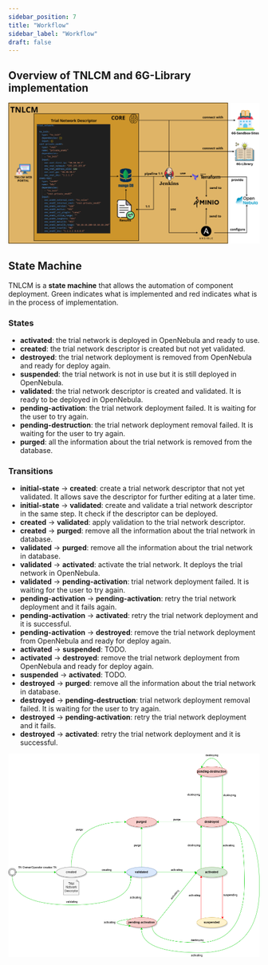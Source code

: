 ```yaml
---
sidebar_position: 7
title: "Workflow"
sidebar_label: "Workflow"
draft: false
---
```


## Overview of TNLCM and 6G-Library implementation

![overview](./images/overview.png)

## State Machine

TNLCM is a **state machine** that allows the automation of component deployment. Green indicates what is implemented and red indicates what is in the process of implementation.

### States

- **activated**: the trial network is deployed in OpenNebula and ready to use.
- **created**: the trial network descriptor is created but not yet validated.
- **destroyed**: the trial network deployment is removed from OpenNebula and ready for deploy again.
- **suspended**: the trial network is not in use but it is still deployed in OpenNebula.
- **validated**: the trial network descriptor is created and validated. It is ready to be deployed in OpenNebula.
- **pending-activation**: the trial network deployment failed. It is waiting for the user to try again.
- **pending-destruction**: the trial network deployment removal failed. It is waiting for the user to try again.
- **purged**: all the information about the trial network is removed from the database.

### Transitions

- **initial-state** &rarr; **created**: create a trial network descriptor that not yet validated. It allows save the descriptor for further editing at a later time.
- **initial-state** &rarr; **validated**: create and validate a trial network descriptor in the same step. It check if the descriptor can be deployed.
- **created** &rarr; **validated**: apply validation to the trial network descriptor.
- **created** &rarr; **purged**: remove all the information about the trial network in database.
- **validated** &rarr; **purged**: remove all the information about the trial network in database.
- **validated** &rarr; **activated**: activate the trial network. It deploys the trial network in OpenNebula.
- **validated** &rarr; **pending-activation**: trial network deployment failed. It is waiting for the user to try again.
- **pending-activation** &rarr; **pending-activation**: retry the trial network deployment and it fails again.
- **pending-activation** &rarr; **activated**: retry the trial network deployment and it is successful.
- **pending-activation** &rarr; **destroyed**: remove the trial network deployment from OpenNebula and ready for deploy again.
- **activated** &rarr; **suspended**: TODO.
- **activated** &rarr; **destroyed**: remove the trial network deployment from OpenNebula and ready for deploy again.
- **suspended** &rarr; **activated**: TODO.
- **destroyed** &rarr; **purged**: remove all the information about the trial network in database.
- **destroyed** &rarr; **pending-destruction**: trial network deployment removal failed. It is waiting for the user to try again.
- **destroyed** &rarr; **pending-activation**: retry the trial network deployment and it fails.
- **destroyed** &rarr; **activated**: retry the trial network deployment and it is successful.

![stateMachine](./images/stateMachine.png)
